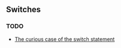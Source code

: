 ## Switches

### TODO

* [The curious case of the switch statement](https://eev.ee/blog/2016/09/18/the-curious-case-of-the-switch-statement/)
